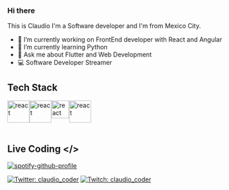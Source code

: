 ### Hi there

This is Claudio
I'm a Software developer and I'm from Mexico City.

- 🔭 I’m currently working on FrontEnd developer with React and Angular
- 🌱 I’m currently learning Python
- 💬 Ask me about Flutter and Web Development
- 💻 Software Developer Streamer

## Tech Stack

<div style="display:flex">
  <img src="https://cdn.worldvectorlogo.com/logos/react-2.svg" alt="react" width="50"/>
  <img src="https://cdn.worldvectorlogo.com/logos/angular-icon-1.svg" alt="react" width="50"/>
  <img src="https://cdn.worldvectorlogo.com/logos/flutter.svg" alt="react" width="40"/>
  <img src="https://cdn.worldvectorlogo.com/logos/typescript.svg" alt="react" width="50"/>
</div>

</br>

## Live Coding </>
[![spotify-github-profile](https://spotify-github-profile.vercel.app/api/view?uid=o0z6egw0rs3xwieuzl4za9vyb&cover_image=true&theme=novatorem&bar_color=ff0400&bar_color_cover=false)](https://github.com/kittinan/spotify-github-profile)

[![Twitter: claudio_coder](https://img.shields.io/twitter/follow/claudio_coder)](https://twitter.com/claudio_coder)
[![Twitch: claudio_coder](https://img.shields.io/twitch/status/claudio_coder?style=social)](https://www.twitch.tv/claudio_coder)
